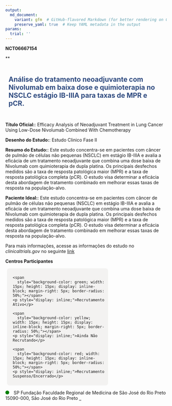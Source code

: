 ```yaml
---
output: 
  md_document:
    variant: gfm  # GitHub-flavored Markdown (for better rendering on GitHub)
    preserve_yaml: true  # Keep YAML metadata in the output
params:
  trial: ''
---
```


**NCT06667154**

\*\*

<div style="padding: 10px; font-size: 1.50em; font-weight: bold; color: #2E4A7F; text-align: left">

Análise do tratamento neoadjuvante com Nivolumab em baixa dose e
quimioterapia no NSCLC estágio IB-IIIA para taxas de MPR e pCR.

</div>

**Título Oficial:**: Efficacy Analysis of Neoadjuvant Treatment in Lung
Cancer Using Low-Dose Nivolumab Combined With Chemotherapy

**Desenho do Estudo:**: Estudo Clinico Fase II

**Resumo do Estudo:**: Este estudo concentra-se em pacientes com câncer
de pulmão de células não pequenas (NSCLC) em estágio IB-IIIA e avalia a
eficácia de um tratamento neoadjuvante que combina uma dose baixa de
Nivolumab com quimioterapia de dupla platina. Os principais desfechos
medidos são a taxa de resposta patológica maior (MPR) e a taxa de
resposta patológica completa (pCR). O estudo visa determinar a eficácia
desta abordagem de tratamento combinado em melhorar essas taxas de
resposta na população-alvo.

**Paciente Ideal:**: Este estudo concentra-se em pacientes com câncer de
pulmão de células não pequenas (NSCLC) em estágio IB-IIIA e avalia a
eficácia de um tratamento neoadjuvante que combina uma dose baixa de
Nivolumab com quimioterapia de dupla platina. Os principais desfechos
medidos são a taxa de resposta patológica maior (MPR) e a taxa de
resposta patológica completa (pCR). O estudo visa determinar a eficácia
desta abordagem de tratamento combinado em melhorar essas taxas de
resposta na população-alvo.

Para mais informações, acesse as informações do estudo no
*clinicaltrials.gov* no seguinte
[link](https://clinicaltrials.gov/ct2/show/NCT06667154)

**Centros Participantes**

<div style="margin-bottom: 8px; margin-left: 5px; padding: 8px; max-width: 300px; background-color: #f3f2f1; border-radius: 8px;">

<div style="margin-left: 10px;">

    <span 
      style="background-color: green; width: 15px; height: 15px; display: inline-block; margin-right: 5px; border-radius: 50%;"></span>
    <p style="display: inline;">Recrutamento Ativo</p>

</div>

<div style="margin-left: 10px;">

    <span 
      style="background-color: yellow; width: 15px; height: 15px; display: inline-block; margin-right: 5px; border-radius: 50%;"></span>
    <p style="display: inline;">Ainda Não Recrutando</p>

</div>

<div style="margin-left: 10px;">

    <span 
      style="background-color: red; width: 15px; height: 15px; display: inline-block; margin-right: 5px; border-radius: 50%;"></span>
    <p style="display: inline;">Recrutamento Suspenso/Encerrado</p>

</div>

</div>

<span style="display: inline-block; width: 12px; height: 12px; border-radius: 50%; margin-right: 10px; padding-bottom: 0px; background-color: green;"></span>
SP Fundação Faculdade Regional de Medicina de São José do Rio Preto
15090-000, São José do Rio Preto
<span style="color: #2E4A7F; text-decoration: none; font-weight: 500; font-size: 0.8">[REPORTAR
ERRO](https://flazar.shinyapps.io/formsapp?study_nct_id=NCT06667154&location_id=FUNDACAOFACULDADEREGIONALDEMEDICINADESAOJOSEDORIOPRETOSAOJOSEDORIOPRETOSAOPAULO15090000BRAZIL&location_full_name=Funda%C3%A7%C3%A3o%20Faculdade%20Regional%20de%20Medicina%20de%20S%C3%A3o%20Jos%C3%A9%20do%20Rio%20Preto%2C%2015090-000%2C%20S%C3%A3o%20Jos%C3%A9%20do%20Rio%20Preto&form_type=Reportar%20Erro)</span>
